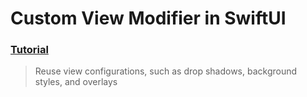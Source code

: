 # Custom View Modifier in SwiftUI
 ### [Tutorial](https://designcode.io/swiftui-handbook-custom-view-modifier)
> Reuse view configurations, such as drop shadows, background styles, and overlays